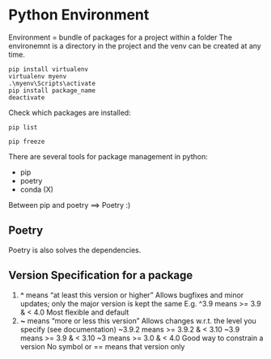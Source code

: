 # Python Environment
Environment = bundle of packages for a project within a folder
The environemnt is a directory in the project and the venv can be created at any time.

```
pip install virtualenv
virtualenv myenv
.\myenv\Scripts\activate
pip install package_name
deactivate
```
Check which packages are installed:
```
pip list
```
```
pip freeze
```
There are several tools for package management in python:
- pip
- poetry
- conda (X) 

Between pip and poetry ==> Poetry :)

## Poetry
Poetry is also solves the dependencies.

## Version Specification for a package
1. **^** means “at least this version or higher”
Allows bugfixes and minor updates; only the major version is kept the same
E.g. ^3.9 means >= 3.9 & < 4.0
Most flexible and default
1. **~** means “more or less this version”
Allows changes w.r.t. the level you specify (see documentation)
~3.9.2 means >= 3.9.2 & < 3.10
~3.9 means >= 3.9 & < 3.10
~3 means >= 3.0 & < 4.0
Good way to constrain a version
No symbol or == means that version only

